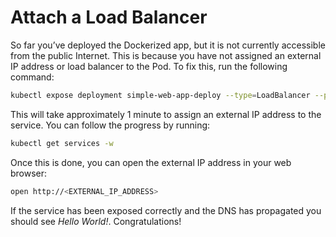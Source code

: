 # Attach a Load Balancer

So far you’ve deployed the Dockerized app, but it is not currently accessible from the public Internet. This is because
you have not assigned an external IP address or load balancer to the Pod. To fix this, run the following command:

```bash
kubectl expose deployment simple-web-app-deploy --type=LoadBalancer --port 80 --target-port 8080
```

This will take approximately 1 minute to assign an external IP address to the service. You can follow the progress by
running:

```bash
kubectl get services -w
```

Once this is done, you can open the external IP address in your web browser:

```bash
open http://<EXTERNAL_IP_ADDRESS>
```

If the service has been exposed correctly and the DNS has propagated you should see _Hello World!_. Congratulations!



<!-- ##DOCS-SOURCER-START
{"sourcePlugin":"Service Catalog Reference","hash":"0afceff8c9a31d6ebdfc622c1bf87472"}
##DOCS-SOURCER-END -->
